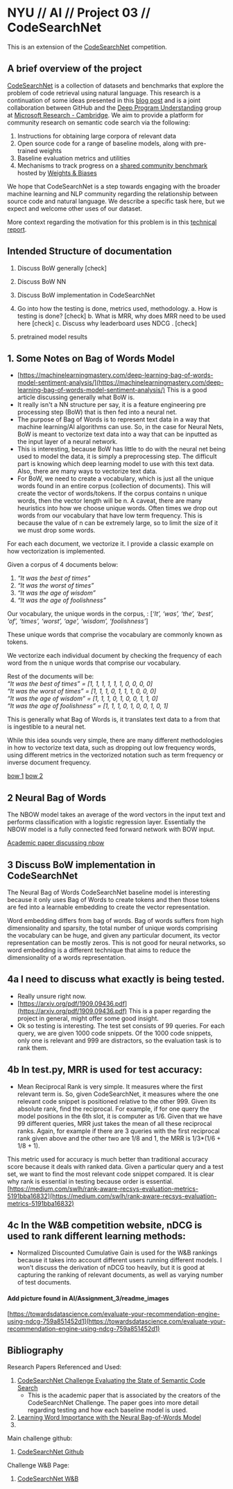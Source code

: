 # NYU // AI // Project 03 // CodeSearchNet

This is an extension of the [CodeSearchNet](https://app.wandb.ai/github/codesearchnet/benchmark) competition. 


## A brief overview of the project
[CodeSearchNet](https://arxiv.org/abs/1909.09436)  is a collection of datasets and benchmarks that explore the problem of code retrieval using natural language. This research is a continuation of some ideas presented in this  [blog post](https://githubengineering.com/towards-natural-language-semantic-code-search/)  and is a joint collaboration between GitHub and the  [Deep Program Understanding](https://www.microsoft.com/en-us/research/project/program/)  group at  [Microsoft Research - Cambridge](https://www.microsoft.com/en-us/research/lab/microsoft-research-cambridge/). We aim to provide a platform for community research on semantic code search via the following:

1.  Instructions for obtaining large corpora of relevant data
2.  Open source code for a range of baseline models, along with pre-trained weights
3.  Baseline evaluation metrics and utilities
4.  Mechanisms to track progress on a  [shared community benchmark](https://app.wandb.ai/github/CodeSearchNet/benchmark)  hosted by  [Weights & Biases](https://www.wandb.com/)

We hope that CodeSearchNet is a step towards engaging with the broader machine learning and NLP community regarding the relationship between source code and natural language. We describe a specific task here, but we expect and welcome other uses of our dataset.

More context regarding the motivation for this problem is in this  [technical report](https://arxiv.org/abs/1909.09436).

## Intended Structure of documentation
1. Discuss BoW generally [check]
2. Discuss BoW NN 
3. Discuss BoW implementation in CodeSearchNet

4. Go into how the testing is done, metrics used, methodology. 
	a. How is testing is done? [check]
	b. What is MRR, why does MRR need to be used here [check]
	c. Discuss why leaderboard uses NDCG . [check]

5. pretrained model results

## 1. Some Notes on Bag of Words Model
* [https://machinelearningmastery.com/deep-learning-bag-of-words-model-sentiment-analysis/](https://machinelearningmastery.com/deep-learning-bag-of-words-model-sentiment-analysis/) This is a good article discussing generally what BoW is. 
* It really isn't a NN structure per say, it is a feature engineering pre processing step (BoW) that is then fed into a neural net. 
* The purpose of Bag of Words is to represent text data in a way that machine learning/AI algorithms can use. So, in the case for Neural Nets, BoW is meant to vectorize text data into a way that can be inputted as the input layer of a neural network. 
* This is interesting, because BoW has little to do with the neural net being used to model the data, it is simply a preprocessing step. The difficult part is knowing which deep learning model to use with this text data. Also, there are many ways to vectorize text data. 
* For BoW, we need to create a vocabulary, which is just all the unique words found in an entire corpus (collection of documents). This will create the vector of words/tokens. If the corpus contains n unique words, then the vector length will be n. A caveat, there are many heuristics into how we choose unique words. Often times we drop out words from our vocabulary that have low term frequency. This is because the value of n can be extremely large, so to limit the size of it we must drop some words.

 For each each document, we vectorize it. I provide a classic example on how vectorization is implemented. 

Given a corpus of 4 documents below:
1. _“It was the best of times”_
2. _“It was the worst of times”_  
3. _“It was the age of wisdom”_
4. _“It was the age of foolishness”_

Our vocabulary, the unique words in the corpus, :
[_‘It’, ‘was’, ‘the’, ‘best’, ‘of’, ‘times’, ‘worst’, ‘age’, ‘wisdom’, ‘foolishness’_]

These unique words that comprise the vocabulary are commonly known as tokens. 

We vectorize each individual document by checking the frequency of each word from the n unique words that comprise our vocabulary. 

Rest of the documents will be:  
_“It was the best of times” = [1, 1, 1, 1, 1, 1, 0, 0, 0, 0]  
“It was the worst of times” = [1, 1, 1, 0, 1, 1, 1, 0, 0, 0]  
“It was the age of wisdom” = [1, 1, 1, 0, 1, 0, 0, 1, 1, 0]  
“It was the age of foolishness” = [1, 1, 1, 0, 1, 0, 0, 1, 0, 1]_

This is generally what Bag of Words is, it translates text data to a from that is ingestible to a neural net. 

While this idea sounds very simple, there are many different methodologies in how to vectorize text data, such as dropping out low frequency words, using different metrics in the vectorized notation such as term frequency or inverse document frequency.

[bow 1](https://machinelearningmastery.com/gentle-introduction-bag-words-model/)
[bow 2](https://medium.com/greyatom/an-introduction-to-bag-of-words-in-nlp-ac967d43b428)


## 2 Neural Bag of Words
The NBOW model takes an average of the word vectors in the input text and performs classification with a logistic regression layer. Essentially the NBOW model is a fully connected feed forward network with BOW input. 

[Academic paper discussing nbow](https://www.aclweb.org/anthology/W16-1626.pdf)


## 3 Discuss BoW implementation in CodeSearchNet

The Neural Bag of Words CodeSearchNet baseline model is interesting because it only uses Bag of Words to create tokens and then those tokens are fed into a learnable embedding to create the vector representation. 

Word embedding differs from bag of words. Bag of words suffers from high dimensionality and sparsity, the total number of unique words comprising the vocabulary can be huge, and given any particular document, its vector representation can be mostly zeros. This is not good for neural networks, so word embedding is a different technique that aims to reduce the dimensionality of a words representation. 


## 4a I need to discuss what exactly is being tested.
* Really unsure right now.
* [https://arxiv.org/pdf/1909.09436.pdf](https://arxiv.org/pdf/1909.09436.pdf) This is a paper regarding the project in general, might offer some good insight. 
* Ok so testing is interesting. The test set consists of 99 queries. For each query, we are given 1000 code snippets. Of the 1000 code snippets, only one is relevant and 999 are distractors, so the evaluation task is to rank them.  

## 4b In test.py, MRR is used for test accuracy:
* Mean Reciprocal Rank is very simple. It measures where the first relevant term is. So, given CodeSearchNet, it measures where the one relevant code snippet is positioned relative to the other 999. Given its absolute rank, find the reciprocal. For example, if for one query the model positions in the 6th slot, it is computer as 1/6. Given that we have 99 different queries, MRR just takes the mean of all these reciprocal ranks. Again, for example if there are 3 queries with the first reciprocal rank given above and the other two are 1/8 and 1, the MRR is 1/3*(1/6 + 1/8 + 1). 

This metric used for accuracy is much better than traditional accuracy score because it deals with ranked data. Given a particular query and a test set, we want to find the most relevant code snippet compared. It is clear why rank is essential in testing because order is essential.  
[https://medium.com/swlh/rank-aware-recsys-evaluation-metrics-5191bba16832](https://medium.com/swlh/rank-aware-recsys-evaluation-metrics-5191bba16832)


## 4c In the W&B competition website, nDCG is used to rank different learning methods:
* Normalized Discounted Cumulative Gain is used for the W&B rankings because it takes into account different users running different models. I won't discuss the derivation of nDCG too heavily, but it is good at capturing the ranking of relevant documents, as well as varying number of test documents. 

#### Add picture found in AI/Assignment_3/readme_images

[https://towardsdatascience.com/evaluate-your-recommendation-engine-using-ndcg-759a851452d1](https://towardsdatascience.com/evaluate-your-recommendation-engine-using-ndcg-759a851452d1)





## Bibliography

Research Papers Referenced and Used:
1. [CodeSearchNet Challenge Evaluating the State of Semantic Code Search](https://arxiv.org/pdf/1909.09436.pdf)
	* This is the academic paper that is associated by the creators of the CodeSearchNet Challenge. The paper goes into more detail regarding testing and how each baseline model is used. 
2. [Learning Word Importance with the Neural Bag-of-Words Model](https://www.aclweb.org/anthology/W16-1626.pdf) 
3. 

Main challenge github:
1. [CodeSearchNet Github](https://github.com/github/CodeSearchNet/tree/e792e1caea20fbd4fba439565fe20c10d4798435)

Challenge W&B Page:
1. [CodeSearchNet W&B](https://app.wandb.ai/github/codesearchnet/benchmark)


<!--stackedit_data:
eyJoaXN0b3J5IjpbLTE1MTg3MjI0ODAsLTExNzYyNDgyMzUsMT
M5Mzg5Nzg2LDE1NTIxMzY2OSwxNzkwNzEwMjcyLDk2MDU3ODE0
NiwxMjY1Njg2ODYzLDkxOTU4MjA0Nyw4MjEzMjI2OTQsMTk2Mj
MzMDUyNywtNzg4ODMzNzQxLDIwMTcwMTQ3NzksMTMzMjgwMzc3
Nyw5Mjg1MDgwMzcsLTExODUxMTk3MTYsMTA4NjAzMDYyMiwtOT
Y4NjIzNDU5LDE5ODMzNzM4OTksLTE2OTU0OTAxMDcsLTMzMzI1
NDg5Ml19
-->